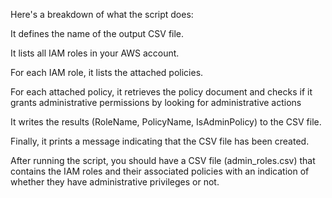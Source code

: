 Here's a breakdown of what the script does:

It defines the name of the output CSV file.

It lists all IAM roles in your AWS account.

For each IAM role, it lists the attached policies.

For each attached policy, it retrieves the policy document and checks if it grants administrative permissions by looking for administrative actions

It writes the results (RoleName, PolicyName, IsAdminPolicy) to the CSV file.

Finally, it prints a message indicating that the CSV file has been created.

After running the script, you should have a CSV file (admin_roles.csv) that contains the IAM roles and their associated policies with an indication of whether they have administrative privileges or not.
